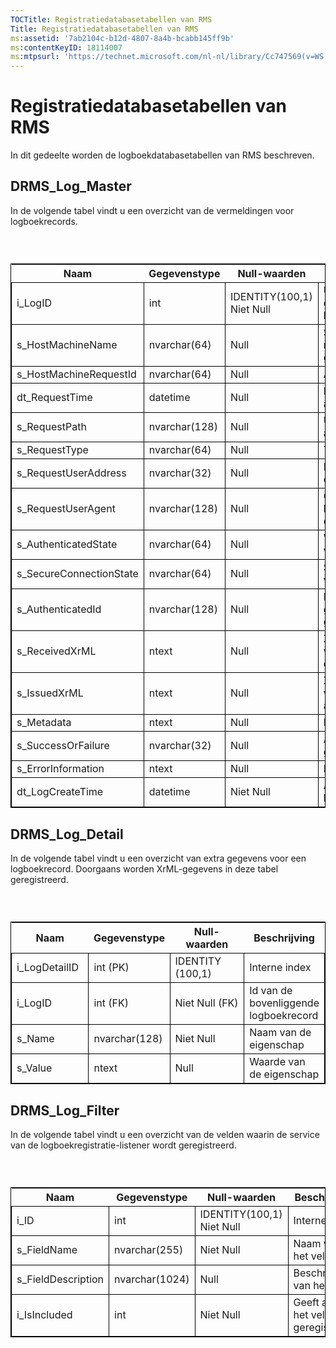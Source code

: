 ```yaml
---
TOCTitle: Registratiedatabasetabellen van RMS
Title: Registratiedatabasetabellen van RMS
ms:assetid: '7ab2104c-b12d-4807-8a4b-bcabb145ff9b'
ms:contentKeyID: 18114007
ms:mtpsurl: 'https://technet.microsoft.com/nl-nl/library/Cc747569(v=WS.10)'
---
```


Registratiedatabasetabellen van RMS
===================================

In dit gedeelte worden de logboekdatabasetabellen van RMS beschreven.

DRMS\_Log\_Master
-----------------

In de volgende tabel vindt u een overzicht van de vermeldingen voor logboekrecords.

###  

 
<table style="border:1px solid black;">
<colgroup>
<col width="25%" />
<col width="25%" />
<col width="25%" />
<col width="25%" />
</colgroup>
<thead>
<tr class="header">
<th>Naam</th>
<th>Gegevenstype</th>
<th>Null-waarden</th>
<th>Beschrijving</th>
</tr>
</thead>
<tbody>
<tr class="odd">
<td style="border:1px solid black;">i_LogID</td>
<td style="border:1px solid black;">int</td>
<td style="border:1px solid black;">IDENTITY(100,1) Niet Null</td>
<td style="border:1px solid black;">Unieke id voor deze logboekrecord</td>
</tr>
<tr class="even">
<td style="border:1px solid black;">s_HostMachineName</td>
<td style="border:1px solid black;">nvarchar(64)</td>
<td style="border:1px solid black;">Null</td>
<td style="border:1px solid black;">Server die deze record heeft gegenereerd</td>
</tr>
<tr class="odd">
<td style="border:1px solid black;">s_HostMachineRequestId</td>
<td style="border:1px solid black;">nvarchar(64)</td>
<td style="border:1px solid black;">Null</td>
<td style="border:1px solid black;">Aanvraag-id</td>
</tr>
<tr class="even">
<td style="border:1px solid black;">dt_RequestTime</td>
<td style="border:1px solid black;">datetime</td>
<td style="border:1px solid black;">Null</td>
<td style="border:1px solid black;">Datum en tijd van aanvraag</td>
</tr>
<tr class="odd">
<td style="border:1px solid black;">s_RequestPath</td>
<td style="border:1px solid black;">nvarchar(128)</td>
<td style="border:1px solid black;">Null</td>
<td style="border:1px solid black;">URL-pad van de aanvraag</td>
</tr>
<tr class="even">
<td style="border:1px solid black;">s_RequestType</td>
<td style="border:1px solid black;">nvarchar(64)</td>
<td style="border:1px solid black;">Null</td>
<td style="border:1px solid black;">Type aanvraag</td>
</tr>
<tr class="odd">
<td style="border:1px solid black;">s_RequestUserAddress</td>
<td style="border:1px solid black;">nvarchar(32)</td>
<td style="border:1px solid black;">Null</td>
<td style="border:1px solid black;">IP-adres van de client</td>
</tr>
<tr class="even">
<td style="border:1px solid black;">s_RequestUserAgent</td>
<td style="border:1px solid black;">nvarchar(128)</td>
<td style="border:1px solid black;">Null</td>
<td style="border:1px solid black;">Gebruikersagent-header van de client</td>
</tr>
<tr class="odd">
<td style="border:1px solid black;">s_AuthenticatedState</td>
<td style="border:1px solid black;">nvarchar(64)</td>
<td style="border:1px solid black;">Null</td>
<td style="border:1px solid black;">Verificatiestatus van de aanvraag</td>
</tr>
<tr class="even">
<td style="border:1px solid black;">s_SecureConnectionState</td>
<td style="border:1px solid black;">nvarchar(64)</td>
<td style="border:1px solid black;">Null</td>
<td style="border:1px solid black;">SSL-beveiliging van de aanvraag</td>
</tr>
<tr class="odd">
<td style="border:1px solid black;">s_AuthenticatedId</td>
<td style="border:1px solid black;">nvarchar(128)</td>
<td style="border:1px solid black;">Null</td>
<td style="border:1px solid black;">Id van de geverifieerde gebruiker</td>
</tr>
<tr class="even">
<td style="border:1px solid black;">s_ReceivedXrML</td>
<td style="border:1px solid black;">ntext</td>
<td style="border:1px solid black;">Null</td>
<td style="border:1px solid black;">XrML ontvangen van de client in de aanvraag</td>
</tr>
<tr class="odd">
<td style="border:1px solid black;">s_IssuedXrML</td>
<td style="border:1px solid black;">ntext</td>
<td style="border:1px solid black;">Null</td>
<td style="border:1px solid black;">XrML-licentie verleend in de aanvraag</td>
</tr>
<tr class="even">
<td style="border:1px solid black;">s_Metadata</td>
<td style="border:1px solid black;">ntext</td>
<td style="border:1px solid black;">Null</td>
<td style="border:1px solid black;">Metadata</td>
</tr>
<tr class="odd">
<td style="border:1px solid black;">s_SuccessOrFailure</td>
<td style="border:1px solid black;">nvarchar(32)</td>
<td style="border:1px solid black;">Null</td>
<td style="border:1px solid black;">Aanvraag is gelukt of mislukt</td>
</tr>
<tr class="even">
<td style="border:1px solid black;">s_ErrorInformation</td>
<td style="border:1px solid black;">ntext</td>
<td style="border:1px solid black;">Null</td>
<td style="border:1px solid black;">Fout in gegevens</td>
</tr>
<tr class="odd">
<td style="border:1px solid black;">dt_LogCreateTime</td>
<td style="border:1px solid black;">datetime</td>
<td style="border:1px solid black;">Niet Null</td>
<td style="border:1px solid black;">Aanmaaktijd van logboek</td>
</tr>
</tbody>
</table>
  
DRMS\_Log\_Detail  
-----------------
  
In de volgende tabel vindt u een overzicht van extra gegevens voor een logboekrecord. Doorgaans worden XrML-gegevens in deze tabel geregistreerd.
  
###  

 
<table style="border:1px solid black;">
<colgroup>
<col width="25%" />
<col width="25%" />
<col width="25%" />
<col width="25%" />
</colgroup>
<thead>
<tr class="header">
<th>Naam</th>
<th>Gegevenstype</th>
<th>Null-waarden</th>
<th>Beschrijving</th>
</tr>
</thead>
<tbody>
<tr class="odd">
<td style="border:1px solid black;">i_LogDetailID</td>
<td style="border:1px solid black;">int (PK)</td>
<td style="border:1px solid black;">IDENTITY (100,1)</td>
<td style="border:1px solid black;">Interne index</td>
</tr>
<tr class="even">
<td style="border:1px solid black;">i_LogID</td>
<td style="border:1px solid black;">int (FK)</td>
<td style="border:1px solid black;">Niet Null (FK)</td>
<td style="border:1px solid black;">Id van de bovenliggende logboekrecord</td>
</tr>
<tr class="odd">
<td style="border:1px solid black;">s_Name</td>
<td style="border:1px solid black;">nvarchar(128)</td>
<td style="border:1px solid black;">Niet Null</td>
<td style="border:1px solid black;">Naam van de eigenschap</td>
</tr>
<tr class="even">
<td style="border:1px solid black;">s_Value</td>
<td style="border:1px solid black;">ntext</td>
<td style="border:1px solid black;">Null</td>
<td style="border:1px solid black;">Waarde van de eigenschap</td>
</tr>
</tbody>
</table>
  
DRMS\_Log\_Filter  
-----------------
  
In de volgende tabel vindt u een overzicht van de velden waarin de service van de logboekregistratie-listener wordt geregistreerd.
  
###  

 
<table style="border:1px solid black;">
<colgroup>
<col width="25%" />
<col width="25%" />
<col width="25%" />
<col width="25%" />
</colgroup>
<thead>
<tr class="header">
<th>Naam</th>
<th>Gegevenstype</th>
<th>Null-waarden</th>
<th>Beschrijving</th>
</tr>
</thead>
<tbody>
<tr class="odd">
<td style="border:1px solid black;">i_ID</td>
<td style="border:1px solid black;">int</td>
<td style="border:1px solid black;">IDENTITY(100,1) Niet Null</td>
<td style="border:1px solid black;">Interne index</td>
</tr>
<tr class="even">
<td style="border:1px solid black;">s_FieldName</td>
<td style="border:1px solid black;">nvarchar(255)</td>
<td style="border:1px solid black;">Niet Null</td>
<td style="border:1px solid black;">Naam van het veld</td>
</tr>
<tr class="odd">
<td style="border:1px solid black;">s_FieldDescription</td>
<td style="border:1px solid black;">nvarchar(1024)</td>
<td style="border:1px solid black;">Null</td>
<td style="border:1px solid black;">Beschrijving van het veld</td>
</tr>
<tr class="even">
<td style="border:1px solid black;">i_IsIncluded</td>
<td style="border:1px solid black;">int</td>
<td style="border:1px solid black;">Niet Null</td>
<td style="border:1px solid black;">Geeft aan of het veld is geregistreerd</td>
</tr>
</tbody>
</table>

